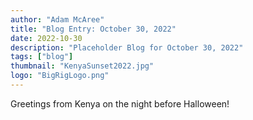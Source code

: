 ```yaml
---
author: "Adam McAree"
title: "Blog Entry: October 30, 2022"
date: 2022-10-30
description: "Placeholder Blog for October 30, 2022"
tags: ["blog"]
thumbnail: "KenyaSunset2022.jpg"
logo: "BigRigLogo.png"
---
```

Greetings from Kenya on the night before Halloween! 


